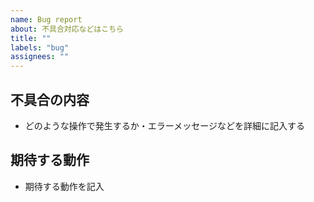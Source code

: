 ```yaml
---
name: Bug report
about: 不具合対応などはこちら
title: ""
labels: "bug"
assignees: ""
---
```


## 不具合の内容

- どのような操作で発生するか・エラーメッセージなどを詳細に記入する

## 期待する動作

- 期待する動作を記入
